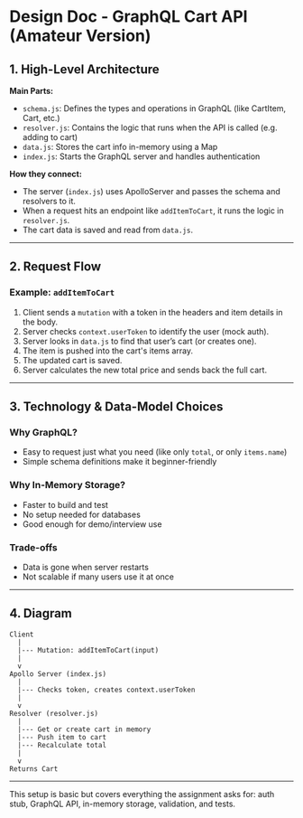 # Design Doc - GraphQL Cart API (Amateur Version)

## 1. High-Level Architecture

**Main Parts:**

* `schema.js`: Defines the types and operations in GraphQL (like CartItem, Cart, etc.)
* `resolver.js`: Contains the logic that runs when the API is called (e.g. adding to cart)
* `data.js`: Stores the cart info in-memory using a Map
* `index.js`: Starts the GraphQL server and handles authentication

**How they connect:**

* The server (`index.js`) uses ApolloServer and passes the schema and resolvers to it.
* When a request hits an endpoint like `addItemToCart`, it runs the logic in `resolver.js`.
* The cart data is saved and read from `data.js`.

---

## 2. Request Flow

### Example: `addItemToCart`

1. Client sends a `mutation` with a token in the headers and item details in the body.
2. Server checks `context.userToken` to identify the user (mock auth).
3. Server looks in `data.js` to find that user’s cart (or creates one).
4. The item is pushed into the cart's items array.
5. The updated cart is saved.
6. Server calculates the new total price and sends back the full cart.

---

## 3. Technology & Data-Model Choices

### Why GraphQL?

* Easy to request just what you need (like only `total`, or only `items.name`)
* Simple schema definitions make it beginner-friendly

### Why In-Memory Storage?

* Faster to build and test
* No setup needed for databases
* Good enough for demo/interview use

### Trade-offs

* Data is gone when server restarts
* Not scalable if many users use it at once

---

## 4. Diagram

```
Client
  |
  |--- Mutation: addItemToCart(input)
  |
  v
Apollo Server (index.js)
  |
  |--- Checks token, creates context.userToken
  |
  v
Resolver (resolver.js)
  |
  |--- Get or create cart in memory
  |--- Push item to cart
  |--- Recalculate total
  |
  v
Returns Cart
```

---

This setup is basic but covers everything the assignment asks for: auth stub, GraphQL API, in-memory storage, validation, and tests.